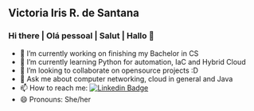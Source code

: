 ## Victoria Iris R. de Santana
### Hi there | Olá pessoal | Salut | Hallo 👋


- 🔭 I’m currently working on finishing my Bachelor in CS
- 🌱 I’m currently learning Python for automation, IaC and Hybrid Cloud
- 👯 I’m looking to collaborate on opensource projects :D
- 💬 Ask me about computer networking, cloud in general and Java
- 📫 How to reach me: 
    [![Linkedin Badge](https://img.shields.io/badge/-VictoriaIris-blue?style=flat-square&logo=Linkedin&logoColor=white&link=https://www.linkedin.com/in/victoria-santana-07170a174/)](https://www.linkedin.com/in/irisroques/) 
- 😄 Pronouns: She/her


